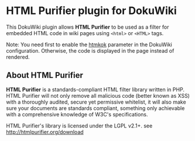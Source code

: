 # HTML Purifier plugin for DokuWiki

This DokuWiki plugin allows **HTML Purifier** to be used as a filter for embedded HTML code in wiki pages using `<html>` or `<HTML>` tags.

Note: You need first to enable the [htmkok](https://www.dokuwiki.org/config:htmlok) parameter in the DokuWiki configuration. Otherwise, the code is displayed in the page instead of rendered.

## About HTML Purifier
**HTML Purifier** is a standards-compliant HTML filter library written in PHP. HTML Purifier will not only remove all malicious code (better known as XSS) with a thoroughly audited, secure yet permissive whitelist, it will also make sure your documents are standards compliant, something only achievable with a comprehensive knowledge of W3C's specifications.

HTML Purifier's library is licensed under the LGPL v2.1+. see http://htmlpurifier.org/download

